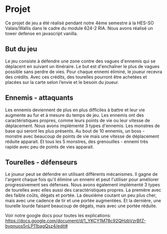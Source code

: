 # Projet
Ce projet de jeu a été réalisé pendant notre 4ème semestre à la HES-SO Valais/Wallis dans le cadre du module 624-2 RIA. Nous avons réalisé un tower defense en javascript vanilla. 

## But du jeu
Le jeu consiste à défendre une zone contre des vagues d'ennemis qui se déplacent en suivant un itinéraire. Le but est d'enchaîner le plus de vagues possible sans perdre de vies. Pour chaque ennemi éliminé, le joueur recevra des crédits. Avec ces crédits, des tourelles pourront être achetées et placées sur la carte selon l’envie et le besoin du joueur. 

## Ennemis - attaquants
Les ennemis deviennent de plus en plus difficiles à battre et leur vie augmente au fur et à mesure du temps de jeu. Les ennemis ont des caractéristiques propres, comme leurs points de vie ou leur vitesse de déplacement. Nous avons implémenté 3 types d'ennemis. Les monstres de base qui seront les plus présents. Au bout de 10 ennemis, un boss - monstre avec beaucoup de points de vie mais une vitesse de déplacement réduite apparait. Et tous les 5 monstres, des grenouilles - ennemi très rapide avec peu de points de vies apparait. 

## Tourelles - défenseurs
Le joueur peut se défendre en utilisant différents mécanismes. Il gagne de l'argent chaque fois qu'il élimine un ennemi et peut l'utiliser pour améliorer progressivement ses défenses. Nous avons également implémenté 3 types de tourelles avec elles aussi des caractéristiques propres. La première avec des faible coûts, dégats et portée. La deuxième coutant un peu plus cher, mais avec une cadence de tir et une portée augmentées. Et la dernière, une tourelle lourde faisant beaucoup de dégats, mais avec une portée réduite.

Voir notre google docs pour toutes les explications: https://docs.google.com/document/d/1_YKCY1M78c92QHzbVzrBfZ-bypnuos5nLP11bagQsz4/edit#
